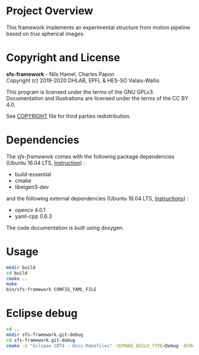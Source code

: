 # Project Overview

This framework implements an experimental structure from motion pipeline based on _true_ spherical images.

# Copyright and License

**sfs-framework** - Nils Hamel, Charles Papon <br >
Copyright (c) 2019-2020 DHLAB, EPFL & HES-SO Valais-Wallis

This program is licensed under the terms of the GNU GPLv3. Documentation and illustrations are licensed under the terms of the CC BY 4.0.

See [COPYRIGHT](COPYRIGHT.md) file for third parties redistribution.

# Dependencies

The _sfs-framework_ comes with the following package dependencies (Ubuntu 16.04 LTS, [Instruction](DEPEND.md)) :

* build-essential
* cmake
* libeigen3-dev

and the following external dependencies (Ubuntu 16.04 LTS, [Instructions](DEPEND.md)) :

* opencv 4.0.1 
* yaml-cpp 0.6.3

The code documentation is built using doxygen.

# Usage

```bash
mkdir build
cd build
cmake ..
make
bin/sfs-framework CONFIG_YAML_FILE
```

# Eclipse debug

```bash
cd ..
mkdir sfs-framework.git-debug
cd sfs-framework.git-debug
cmake -G "Eclipse CDT4 - Unix Makefiles" -DCMAKE_BUILD_TYPE=Debug -DCMAKE_ECLIPSE_GENERATE_SOURCE_PROJECT=TRUE -DCMAKE_ECLIPSE_MAKE_ARGUMENTS=-j$(nproc) ../sfs-framework.git
```


